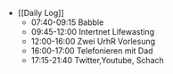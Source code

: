 - [[Daily Log]]
	- 07:40-09:15 Babble
	- 09:45-12:00 Intertnet Lifewasting
	- 12:00-16:00 Zwei UrhR Vorlesung
	- 16:00-17:00 Telefonieren mit Dad
	- 17:15-21:40 Twitter,Youtube, Schach